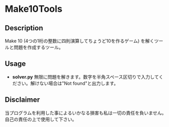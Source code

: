 # Make10Tools
## Description
Make 10 (4つの1桁の整数に四則演算してちょうど10を作るゲーム) を解くツールと問題を作成するツール。  

## Usage
- **solver.py**
無限に問題を解きます。数字を半角スペース区切りで入力してください。解けない場合は"Not found"と出力します。  

## Disclaimer
当プログラムを利用した事によるいかなる損害も私は一切の責任を負いません。  
自己の責任の上で使用して下さい。  
